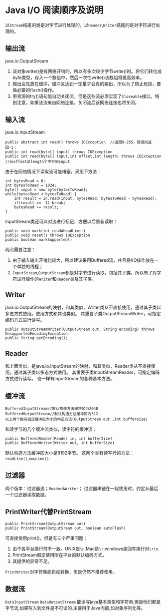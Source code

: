 Java I/O 阅读顺序及说明
================
以`Stream`结尾的类是对字节进行处理的，以`Reader`,`Writer`结尾的是对字符进行处理的。

## 输出流
java.io.OutputStream

1. 该对象write()是有网络开销的，所以有多次较少字节write()时。将它们转化成byte类型，存入一个数组中，然后一次性write()该数组将提高效率。
2. 输出会先放在缓冲，缓冲区达到一定量才会真的输出，所以为了防止死锁，要做必要的flush()操作。
3. 带资源的try()语句能自动关闭流，但是这些流必须实现了`Closeable`接口。特别注意，如果该流来自网络连接，关闭流后该网络连接也将关闭。 

## 输入流
java.io.InputStream

    public abstract int read() throws IOException  //返回0-255，错误则返回-1；
    public int read(byte[] input) throws IOException  
    public int read(byte[] input,int offset,int length) throws IOException  //从offset读length个字节到input

由于在网络情况下读取流可能堵塞，采用下方法：

    int bytesRead = 0;
    int bytesToRead = 1024;
    byte[] input = new byte[bytesToRead];
    while(bytesRead < bytesToRead) {
        int result = in.read(input, bytesRead, bytesToRead - bytesRead);    
        if(result == -1) break;
        bytesRead += result;
    }

InputStream类还可以对流进行标记，方便以后重新读取：

    public void mark(int readAheadLimit)
    public void reset() throws IOException
    public boolean markSupported()

两点需要注意：
1. 由于输入输出开销比较大，所以建议采用Buffered流，并且将I/O操作放在一个单独的线程；
2. `InputStream`,`OutputStream`都是对字节进行读取，包括其子类。所以有了对字符进行操作的`Writer`和`Reader`类及其子类。

## Writer
java.io.OutputStream的映射，和其类似，Writer类从不直接使用，通过其子类以多态方式使用。使用方式和其也类似。
其重要子类OutputStreamWriter，可指定编码方式进行读写。

    public OutputStreamWriter(OutputStream out, String encoding) throws UnsupportedEncodingException
    public String getEncoding();

## Reader
和上面类似，是java.io.InputStream的映射，和其类似，Reader类从不直接使用，通过其子类以多态方式使用。
其重要子类InputStreamReader，可指定编码方式进行读写。
也一样有InputStream的各种基本方法。


## 缓冲流

    BufferedInputStream//默认构造方法缓冲区为2048
    BufferedOutputStream//默认构造方法缓冲区为512
    以上两个都有指定缓冲区大小的构造方法(OutputStream out ,int buffersize)

和读字节的几个缓冲流类似，读字符的缓冲流：

    public BufferedReader(Reader in, int bufferSize)
    public BufferedWriter(Writer out, int bufferSize)
    
默认构造方法缓冲区大小是8192字节。
这两个类有读写行的方法：`readLine()`,`newLine()`.

## 过滤器
两个版本：过滤器流；`Reader`&`Writer`；
过滤器串链在一起使用时，约定从最后一个过滤器读取数据。

## PrintWriter代替PrintStream
    public PrintStream(OutputStream out)
    public PrintStream(OutputSream out, boolean autoFlush)
    
可直接使用print()，但是有三个严重问题：
1. 由于各平台换行符不一致。UNIX是`\n`,Mac是`\r`,windows是回车换行对`\r\n`.
2. PrintStream假定使用所在平台的默认编码方式。
3. 其提供的异常不足。

`PrintWriter`对字符集能自动转换，但是仍然不推荐使用。

## 数据流
`DataInputStream`
`DataOutputStream`
能读写java基本类型和字符串,但是他们都是字节流,如果写入到文件是不可读的.主要用于Java内部,如对象序列化等。